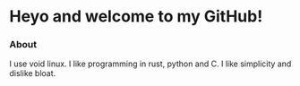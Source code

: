 # Heyo and welcome to my GitHub!

### About <br />
I use void linux. I like programming in rust, python and C. I like simplicity and dislike bloat. 

